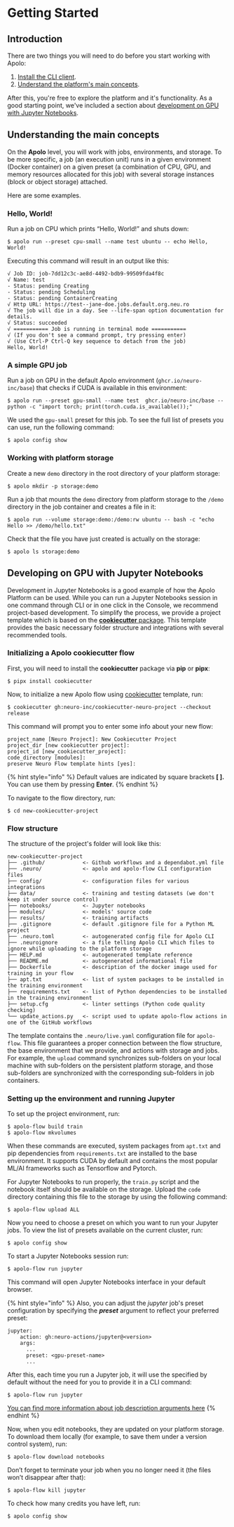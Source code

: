 # Getting Started

## Introduction

There are two things you will need to do before you start working with Apolo:

1. [Install the CLI client](../documentation/english/cli/installing.md).
2. [Understand the platform's main concepts](getting-started.md#understanding-the-main-concepts).

After this, you're free to explore the platform and it's functionality. As a good starting point, we've included a section about [development on GPU with Jupyter Notebooks](getting-started.md#developing-on-gpu-with-jupyter-notebooks).

## Understanding the main concepts

On the **Apolo** level, you will work with jobs, environments, and storage. To be more specific, a job (an execution unit) runs in a given environment (Docker container) on a given preset (a combination of CPU, GPU, and memory resources allocated for this job) with several storage instances (block or object storage) attached.

Here are some examples.

### Hello, World!

Run a job on CPU which prints “Hello, World!” and shuts down:

```
$ apolo run --preset cpu-small --name test ubuntu -- echo Hello, World!
```

Executing this command will result in an output like this:

```
√ Job ID: job-7dd12c3c-ae8d-4492-bdb9-99509fda4f8c
√ Name: test
- Status: pending Creating
- Status: pending Scheduling
- Status: pending ContainerCreating
√ Http URL: https://test--jane-doe.jobs.default.org.neu.ro
√ The job will die in a day. See --life-span option documentation for details.
√ Status: succeeded
√ =========== Job is running in terminal mode ===========
√ (If you don't see a command prompt, try pressing enter)
√ (Use Ctrl-P Ctrl-Q key sequence to detach from the job)
Hello, World!
```

### A simple GPU job

Run a job on GPU in the default Apolo environment (`ghcr.io/neuro-inc/base`) that checks if CUDA is available in this environment:

```
$ apolo run --preset gpu-small --name test  ghcr.io/neuro-inc/base -- python -c "import torch; print(torch.cuda.is_available());"
```

We used the `gpu-small` preset for this job. To see the full list of presets you can use, run the following command:

```
$ apolo config show
```

### Working with platform storage

Create a new `demo` directory in the root directory of your platform storage:

```
$ apolo mkdir -p storage:demo
```

Run a job that mounts the `demo` directory from platform storage to the `/demo` directory in the job container and creates a file in it:

```
$ apolo run --volume storage:demo:/demo:rw ubuntu -- bash -c "echo Hello >> /demo/hello.txt"
```

Check that the file you have just created is actually on the storage:

```
$ apolo ls storage:demo
```

## Developing on GPU with Jupyter Notebooks

Development in Jupyter Notebooks is a good example of how the Apolo Platform can be used. While you can run a Jupyter Notebooks session in one command through CLI or in one click in the Console, we recommend project-based development. To simplify the process, we provide a project template which is based on the [**cookiecutter** package](https://github.com/cookiecutter/cookiecutter). This template provides the basic necessary folder structure and integrations with several recommended tools.

### Initializing a Apolo cookiecutter flow

First, you will need to install the **cookiecutter** package via **pip** or **pipx**:

```
$ pipx install cookiecutter
```

Now, to initialize a new Apolo flow using [cookiecutter](https://github.com/neuro-inc/cookiecutter-neuro-project/blob/master/cookiecutter.json) template, run:

```
$ cookiecutter gh:neuro-inc/cookiecutter-neuro-project --checkout release
```

This command will prompt you to enter some info about your new flow:

```
project_name [Neuro Project]: New Cookiecutter Project
project_dir [new cookiecutter project]:
project_id [new_cookiecutter_project]:
code_directory [modules]:
preserve Neuro Flow template hints [yes]:
```

{% hint style="info" %}
Default values are indicated by square brackets **\[ ].** You can use them by pressing **Enter**.
{% endhint %}

To navigate to the flow directory, run:

```
$ cd new-cookiecutter-project
```

### Flow structure

The structure of the project's folder will look like this:

```
new-cookiecutter-project
├── .github/            <- Github workflows and a dependabot.yml file
├── .neuro/             <- apolo and apolo-flow CLI configuration files
├── config/             <- configuration files for various integrations
├── data/               <- training and testing datasets (we don't keep it under source control)
├── notebooks/          <- Jupyter notebooks
├── modules/            <- models' source code
├── results/            <- training artifacts
├── .gitignore          <- default .gitignore file for a Python ML project
├── .neuro.toml         <- autogenerated config file for Apolo CLI
├── .neuroignore        <- a file telling Apolo CLI which files to ignore while uploading to the platform storage
├── HELP.md             <- autogenerated template reference
├── README.md           <- autogenerated informational file
├── Dockerfile          <- description of the docker image used for training in your flow
├── apt.txt             <- list of system packages to be installed in the training environment
├── requirements.txt    <- list of Python dependencies to be installed in the training environment
├── setup.cfg           <- linter settings (Python code quality checking)
└── update_actions.py   <- script used to update apolo-flow actions in one of the GitHub workflows
```

The template contains the `.neuro/live.yaml` configuration file for `apolo-flow`. This file guarantees a proper connection between the flow structure, the base environment that we provide, and actions with storage and jobs. For example, the `upload` command synchronizes sub-folders on your local machine with sub-folders on the persistent platform storage, and those sub-folders are synchronized with the corresponding sub-folders in job containers.

### Setting up the environment and running Jupyter

To set up the project environment, run:

```
$ apolo-flow build train
$ apolo-flow mkvolumes
```

When these commands are executed, system packages from `apt.txt` and pip dependencies from `requirements.txt` are installed to the base environment. It supports CUDA by default and contains the most popular ML/AI frameworks such as Tensorflow and Pytorch.

For Jupyter Notebooks to run properly, the `train.py` script and the notebook itself should be available on the storage. Upload the `code` directory containing this file to the storage by using the following command:

```
$ apolo-flow upload ALL
```

Now you need to choose a preset on which you want to run your Jupyter jobs. To view the list of presets available on the current cluster, run:

```
$ apolo config show 
```

To start a Jupyter Notebooks session run:

```
$ apolo-flow run jupyter
```

This command will open Jupyter Notebooks interface in your default browser.

{% hint style="info" %}
Also, you can adjust the _jupyter_ job's preset configuration by specifying the _**preset**_ argument to reflect your preferred preset:

```
jupyter:
    action: gh:neuro-actions/jupyter@<version>
    args:
      ...
      preset: <gpu-preset-name>
      ...
```

After this, each time you run a Jupyter job, it will use the specified by default without the need for you to provide it in a CLI command:

```
$ apolo-flow run jupyter 
```

[You can find more information about job description arguments here](https://github.com/neuro-actions/jupyter#arguments)
{% endhint %}

Now, when you edit notebooks, they are updated on your platform storage. To download them locally (for example, to save them under a version control system), run:

```
$ apolo-flow download notebooks
```

Don’t forget to terminate your job when you no longer need it (the files won’t disappear after that):

```
$ apolo-flow kill jupyter
```

To check how many credits you have left, run:

```
$ apolo config show
```
